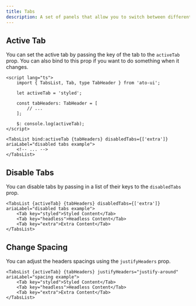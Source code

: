 ```yaml
---
title: Tabs
description: A set of panels that allow you to switch between different views.
---
```


## Active Tab

You can set the active tab by passing the key of the tab to the `activeTab` prop. You can also bind to this prop if you want to do something when it changes.

```svelte /activeTab/#prop
<script lang="ts">
	import { TabsList, Tab, type TabHeader } from 'ato-ui';

	let activeTab = 'styled';

	const tabHeaders: TabHeader = [
		// ...
	];

	$: console.log(activeTab);
</script>

<TabsList bind:activeTab {tabHeaders} disabledTabs={['extra']} ariaLabel="disabled tabs example">
	<!-- ... -->
</TabsList>
```

## Disable Tabs

You can disable tabs by passing in a list of their keys to the `disabledTabs` prop.

```svelte /disabledTabs={['extra']}/#prop
<TabsList {activeTab} {tabHeaders} disabledTabs={['extra']} ariaLabel="disabled tabs example">
	<Tab key="styled">Styled Content</Tab>
	<Tab key="headless">Headless Content</Tab>
	<Tab key="extra">Extra Content</Tab>
</TabsList>
```

## Change Spacing

You can adjust the headers spacings using the `justifyHeaders` prop.

```svelte /justifyHeaders="justify-around"/#prop
<TabsList {activeTab} {tabHeaders} justifyHeaders="justify-around" ariaLabel="spacing example">
	<Tab key="styled">Styled Content</Tab>
	<Tab key="headless">Headless Content</Tab>
	<Tab key="extra">Extra Content</Tab>
</TabsList>
```

